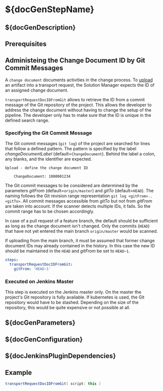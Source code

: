 # ${docGenStepName}

## ${docGenDescription}

## Prerequisites

## Administeing the Change Document ID by Git Commit Messages

A `change document` documents activities in the change process.
To [upload](transportRequestUploadSOLMAN.md) an artifact into a transport request, the Solution Manager expects the ID of an assigned change document.

`transportRequestDocIDFromGit` allows to retrieve the ID from a commit message of the Git repository of the project. This allows the developer to address the change document without having to change the setup of the pipeline.
The developer only has to make sure that the ID is unique in the defined search range.

### Specifying the Git Commit Message

The Git commit messages (`git log`) of the project are searched for lines that follow a defined pattern.
The pattern is specified by the label _changeDocumentLabel_ (default=`ChangeDocument`).
Behind the label a colon, any blanks, and the identifier are expected.

```
Upload - define the change document ID

    ChangeDocument: 1000001234
```

The Git commit messages to be considered are determined by the parameters _gitFrom_ (default=`origin/master`) and _gitTo_ (default=`HEAD`).
The naming follows the Git revision range representation `git log <gitFrom>..<gitTo>`.
All commit messages accessible from _gitTo_ but not from _gitFrom_ are taken into account.
If the scanner detects multiple IDs, it fails. So the commit range has to be chosen accordingly.

In case of a pull request of a feature branch, the default should be sufficient as long as the change document isn't changed.
Only the commits (`HEAD`) that have not yet entered the main branch `origin/master` would be scanned.

If uploading from the main branch, it must be assumed that former change document IDs may already contained in the history. In this case the new ID should be maintained in the `HEAD` and
_gitFrom_ be set to `HEAD~1`.

```yaml
steps:
  transportRequestDocIDFromGit:
    gitFrom: 'HEAD~1'
```

### Executed on Jenkins Master

This step is executed on the Jenkins master only. On the master the project's Git repository is fully available. If kubernetes is used, the Git repository would have to be stashed. Depending on the size of the repository, this would be quite expensive or not possible at all.

## ${docGenParameters}

## ${docGenConfiguration}

## ${docJenkinsPluginDependencies}

## Example

```groovy
transportRequestDocIDFromGit( script: this )
```
